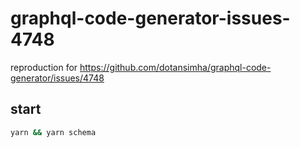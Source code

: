 # graphql-code-generator-issues-4748

reproduction for https://github.com/dotansimha/graphql-code-generator/issues/4748

## start

```bash
yarn && yarn schema
```
